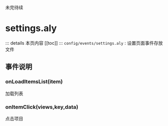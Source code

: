 未完待续
# settings.aly <Badge text="文件" vertical="middle" /> <Badge text="table" vertical="middle" /> <Badge text="Map" vertical="middle" />
::: details 本页内容
[[toc]]
:::
`config/events/settings.aly` : 设置页面事件存放文件

## 事件说明
### onLoadItemsList(item)
加载列表

### onItemClick(views,key,data)
点击项目

